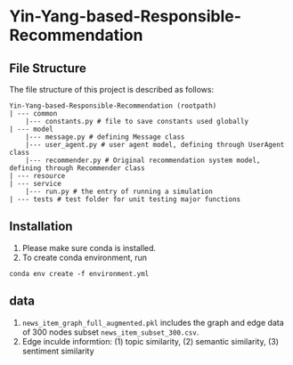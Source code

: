 # Yin-Yang-based-Responsible-Recommendation
## File Structure
The file structure of this project is described as follows:
```
Yin-Yang-based-Responsible-Recommendation (rootpath)
| --- common
    |--- constants.py # file to save constants used globally
| --- model
    |--- message.py # defining Message class
    |--- user_agent.py # user agent model, defining through UserAgent class
    |--- recommender.py # Original recommendation system model, defining through Recommender class
| --- resource
| --- service
    |--- run.py # the entry of running a simulation
| --- tests # test folder for unit testing major functions
```

## Installation
1. Please make sure conda is installed.
2. To create conda environment, run
```
conda env create -f environment.yml
```

## data
1. `news_item_graph_full_augmented.pkl` includes the graph and edge data of 300 nodes subset `news_item_subset_300.csv`. 
2. Edge inculde informtion: (1) topic similarity, (2) semantic similarity, (3) sentiment similarity